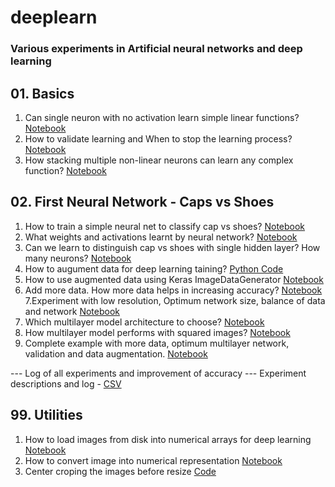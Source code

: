 # deeplearn
### Various experiments in Artificial neural networks and deep learning

## 01. **Basics**
1. Can single neuron with no activation learn simple linear functions? [Notebook](./1_neuron_guessing_linear_functions.ipynb)
2. How to validate learning and When to stop the learning process? [Notebook](./1_neuron_network_validation_and_early_stopping.ipynb)
3. How stacking multiple non-linear neurons can learn any complex function? [Notebook](./1_neuron_vs_layer_of_many_for_guessing_complex_functions.ipynb)

## 02. **First Neural Network - Caps vs Shoes**
1. How to train a simple neural net to classify cap vs shoes?
 [Notebook](./2_Deep_learning_to_classify_caps_vs_shoes.ipynb)
2. What weights and activations learnt by neural network? [Notebook](./2_Weights_learned_in_deep_learning_network.ipynb)
3. Can we learn to distinguish cap vs shoes with single hidden layer? How many neurons? [Notebook](./2_Single_hidden_layer_caps_vs_shoes.ipynb)
4. How to augument data for deep learning taining? [Python Code](./generate_augmented_data.py)
5. How to use augmented data using Keras ImageDataGenerator [Notebook](./2_Training_with_data_augmentation.ipynb)
6. Add more data. How more data helps in increasing accuracy? [Notebook](./2_Learning_with_more_data.ipynb)
7.Experiment with low resolution, Optimum network size, balance of data and network [Notebook](./2_Find_optimum_network_size_for_data.ipynb)
8. Which multilayer model architecture to choose? [Notebook](./2_multilayer_models_with_smaller_resolutions.ipynb)
9. How multilayer model performs with squared images? [Notebook](./2_multilayer_model_performance_with_squared_images.ipynb)
10. Complete example with more data, optimum multilayer network, validation and data augmentation. [Notebook](./2_complete_example_with_data_augmentation.ipynb)

--- Log of all experiments and improvement of accuracy ---
Experiment descriptions and log - [CSV](./../logs/cap_vs_shoes_1.csv)

## 99. **Utilities**
1. How to load images from disk into numerical arrays for deep learning [Notebook](./Load_Image_files_into_numerical_array_like_Data_Generator.ipynb)
2. How to convert image into numerical representation [Notebook](./Convert_Image_to_numpy_array_for_deep_learning.ipynb)
3. Center croping the images before resize [Code](./../util/center_crop.py)

